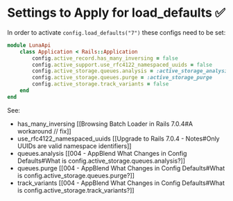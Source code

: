 # Settings to Apply for load_defaults ✅

In order to activate `config.load_defaults("7")` these configs need to be set:

```ruby
module LunaApi
	class Application < Rails::Application
		config.active_record.has_many_inversing = false
		config.active_support.use_rfc4122_namespaced_uuids = false
		config.active_storage.queues.analysis = :active_storage_analysis
		config.active_storage.queues.purge = :active_storage_purge
		config.active_storage.track_variants = false
	end
end
```

See:

- has_many_inversing [[Browsing Batch Loader in Rails 7.0.4#A workaround // fix]]
- use_rfc4122_namespaced_uuids [[Upgrade to Rails 7.0.4 - Notes#Only UUIDs are valid namespace identifiers]]
- queues.analysis [[004 - AppBlend What Changes in Config Defaults#What is config.active_storage.queues.analysis?]]
- queues.purge [[004 - AppBlend What Changes in Config Defaults#What is config.active_storage.queues.purge?]]
- track_variants [[004 - AppBlend What Changes in Config Defaults#What is config.active_storage.track_variants?]]